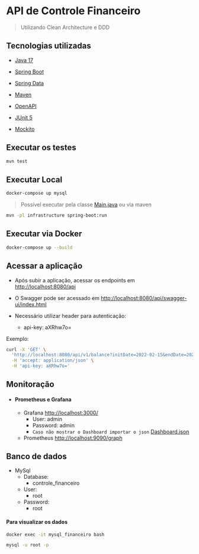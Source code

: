 # API de Controle Financeiro


>Utilizando Clean Architecture e DDD 


## Tecnologias utilizadas

- [Java 17](https://www.oracle.com/java/)

- [Spring Boot](https://spring.io/projects/spring-boot)

- [Spring Data](https://spring.io/projects/spring-data)

- [Maven](http://maven.apache.org/)

- [OpenAPI](https://springdoc.org/)

- [JUnit 5](https://junit.org/junit5/)

- [Mockito](https://site.mockito.org/)

## Executar os testes

```bash    
mvn test
```

## Executar Local
```bash
docker-compose up mysql
```

>Possível executar pela classe [Main.java](infrastructure/src/main/java/br/com/almir/infrastructure/Main.java) ou via maven

```bash
mvn -pl infrastructure spring-boot:run
```

## Executar via Docker

```bash
docker-compose up --build 
```

## Acessar a aplicação

- Após subir a aplicação, acessar os endpoints
  em [http://localhost:8080/api](http://localhost:8080/api)

- O Swagger pode ser acessado
  em [http://localhost:8080/api/swagger-ui/index.html](http://localhost:8080/api/swagger-ui/index.html)
- Necessário utilizar header para autenticação:
  - api-key: aXRhw7o=


Exemplo:

```bash
curl -X 'GET' \
  'http://localhost:8080/api/v1/balance?initDate=2022-02-15&endDate=2022-02-19' \
  -H 'accept: application/json' \
  -H 'api-key: aXRhw7o='
  ```

## Monitoração

- #### Prometheus e Grafana
    - Grafana [http://localhost:3000/](http://localhost:3000/d/sOae4vCnk/spring-boot-statistics?orgId=1&refresh=5s) 
      - User: admin
      - Password: admin
      - `Caso não mostrar o Dashboard importar o json` [Dashboard.json](data/grafana-spring-dashboard.json)
    - Prometheus [http://localhost:9090/graph](http://localhost:9090/graph)
  


## Banco de dados

- MySql
  - Database: 
    - controle_financeiro
  - User: 
    - root 
  - Password: 
    - root

#### Para visualizar os dados

```bash    
docker exec -it mysql_financeiro bash
```

```bash 
mysql -u root -p
```
